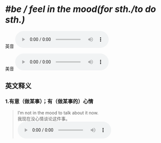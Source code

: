 # ***\#be / feel in the mood(for sth./to do sth.)*** 
英音
<audio src="./media/be_feel in the mood(for sth.to do sth.)1.aac" controls="controls"></audio>

美音
<audio src="./media/be_feel in the mood(for sth.to do sth.)2.aac" controls="controls"></audio>



  

英文释义
---
### 1.**有意（做某事）；有（做某事的）心情**  

 > I’m not in the mood to talk about it now.  
 > 我现在没心情谈论这件事。    
<audio src="./media/mood-3.aac" controls="controls"></audio>


